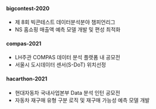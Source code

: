 #### bigcontest-2020
- 제 8회 빅콘테스트 데이터분석분야 챔피언리그
- NS 홈쇼핑 매출액 예측 모델 개발 및 편성 최적화

#### compas-2021
- LH주관 COMPAS 데이터 분석 플랫폼 내 공모전
- 서울시 도시데이터 센서(S-DoT) 위치선정

#### hacarthon-2021
- 현대자동차 국내사업본부 Data 분석 인턴 공모전
- 자동차 재구매 유형 구분 로직 및 재구매 가능성 예측 모델 개발
